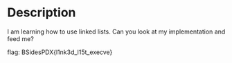 # Description

I am learning how to use linked lists. Can you look at my implementation and feed me?

flag: BSidesPDX{l1nk3d_l15t_execve}
